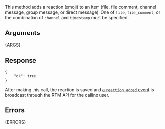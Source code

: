 
This method adds a reaction (emoji) to an item (file, file comment, channel message, group message, or direct message).
One of `file`, `file_comment`, or the combination of `channel` and `timestamp` must be specified.


## Arguments

{ARGS}


## Response

	{
		"ok": true
	}

After making this call, the reaction is saved and [a `reaction_added` event](/events/reaction_added) is broadcast through the [RTM API](/rtm) for the calling user.


## Errors

{ERRORS}